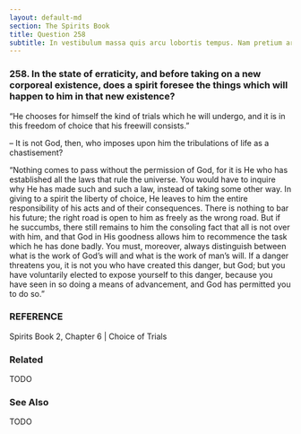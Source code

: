 ```yaml
---
layout: default-md
section: The Spirits Book
title: Question 258
subtitle: In vestibulum massa quis arcu lobortis tempus. Nam pretium arcu in odio vulputate luctus.
---
```


### 258. In the state of erraticity, and before taking on a new corporeal existence, does a spirit foresee the things which will happen to him in that new existence?

“He chooses for himself the kind of trials which he will undergo, and it is in this freedom of choice that his freewill consists.”

– It is not God, then, who imposes upon him the tribulations of life as a chastisement?

“Nothing comes to pass without the permission of God, for it is He who has established all the laws that rule the universe. You would have to inquire why He has made such and such a law, instead of taking some other way. In giving to a spirit the liberty of choice, He leaves to him the entire responsibility of his acts and of their consequences. There is nothing to bar his future; the right road is open to him as freely as the wrong road. But if he succumbs, there still remains to him the consoling fact that all is not over with him, and that God in His goodness allows him to recommence the task which he has done badly. You must, moreover, always distinguish between what is the work of God’s will and what is the work of man’s will. If a danger threatens you, it is not you who have created this danger, but God; but you have voluntarily elected to expose yourself to this danger, because you have seen in so doing a means of advancement, and God has permitted you to do so.”

### REFERENCE
Spirits Book 2, Chapter 6 | Choice of Trials


### Related
TODO

### See Also
TODO